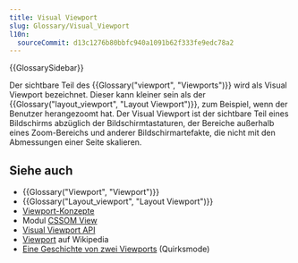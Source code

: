 ```yaml
---
title: Visual Viewport
slug: Glossary/Visual_Viewport
l10n:
  sourceCommit: d13c1276b80bbfc940a1091b62f333fe9edc78a2
---
```


{{GlossarySidebar}}

Der sichtbare Teil des {{Glossary("viewport", "Viewports")}} wird als Visual Viewport bezeichnet. Dieser kann kleiner sein als der {{Glossary("layout_viewport", "Layout Viewport")}}, zum Beispiel, wenn der Benutzer herangezoomt hat. Der Visual Viewport ist der sichtbare Teil eines Bildschirms abzüglich der Bildschirmtastaturen, der Bereiche außerhalb eines Zoom-Bereichs und anderer Bildschirmartefakte, die nicht mit den Abmessungen einer Seite skalieren.

## Siehe auch

- {{Glossary("Viewport", "Viewport")}}
- {{Glossary("Layout_viewport", "Layout Viewport")}}
- [Viewport-Konzepte](/de/docs/Web/CSS/CSSOM_view/Viewport_concepts)
- Modul [CSSOM View](/de/docs/Web/CSS/CSSOM_view)
- [Visual Viewport API](/de/docs/Web/API/Visual_Viewport_API)
- [Viewport](https://en.wikipedia.org/wiki/Viewport) auf Wikipedia
- [Eine Geschichte von zwei Viewports](https://www.quirksmode.org/mobile/viewports.html) (Quirksmode)

